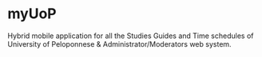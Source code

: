# myUoP
Hybrid mobile application for all the Studies Guides and Time schedules of University of Peloponnese &amp; Administrator/Moderators web system.

